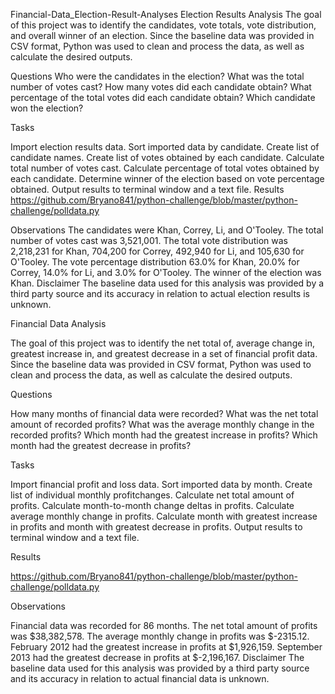 Financial-Data_Election-Result-Analyses
Election Results Analysis
The goal of this project was to identify the candidates, vote totals, vote distribution, and overall winner of an election. Since the baseline data was provided in CSV format, Python was used to clean and process the data, as well as calculate the desired outputs.

Questions
Who were the candidates in the election?
What was the total number of votes cast?
How many votes did each candidate obtain?
What percentage of the total votes did each candidate obtain?
Which candidate won the election?

Tasks

Import election results data.
Sort imported data by candidate.
Create list of candidate names.
Create list of votes obtained by each candidate.
Calculate total number of votes cast.
Calculate percentage of total votes obtained by each candidate.
Determine winner of the election based on vote percentage obtained.
Output results to terminal window and a text file.
Results
https://github.com/Bryano841/python-challenge/blob/master/python-challenge/polldata.py

Observations
The candidates were Khan, Correy, Li, and O'Tooley.
The total number of votes cast was 3,521,001.
The total vote distribution was 2,218,231 for Khan, 704,200 for Correy, 492,940 for Li, and 105,630 for O'Tooley.
The vote percentage distribution 63.0% for Khan, 20.0% for Correy, 14.0% for Li, and 3.0% for O'Tooley.
The winner of the election was Khan.
Disclaimer
The baseline data used for this analysis was provided by a third party source and its accuracy in relation to actual election results is unknown.

Financial Data Analysis

The goal of this project was to identify the net total of, average change in, greatest increase in, and greatest decrease in a set of financial profit data. Since the baseline data was provided in CSV format, Python was used to clean and process the data, as well as calculate the desired outputs.

Questions

How many months of financial data were recorded?
What was the net total amount of recorded profits?
What was the average monthly change in the recorded profits?
Which month had the greatest increase in profits?
Which month had the greatest decrease in profits?

Tasks

Import financial profit and loss data.
Sort imported data by month.
Create list of individual monthly profitchanges.
Calculate net total amount of profits.
Calculate month-to-month change deltas in profits.
Calculate average monthly change in profits.
Calculate month with greatest increase in profits and month with greatest decrease in profits.
Output results to terminal window and a text file.

Results

https://github.com/Bryano841/python-challenge/blob/master/python-challenge/polldata.py

Observations

Financial data was recorded for 86 months.
The net total amount of profits was $38,382,578.
The average monthly change in profits was $-2315.12.
February 2012 had the greatest increase in profits at $1,926,159.
September 2013 had the greatest decrease in profits at $-2,196,167.
Disclaimer
The baseline data used for this analysis was provided by a third party source and its accuracy in relation to actual financial data is unknown.
